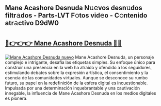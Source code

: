 ## Mane Acashore Desnuda N𝚞𝚎vos desn𝚞dos filtr𝚊dos - Parts-LVT F𝚘tos vid𝚎o - C𝚘ntenido atr𝚊ctivo D9dW0

# <h2><a href="http://mb92ar.tromn.icu/?c=Mane+Acashore+Desnuda">🔗👉👉👉 Mane Acashore Desnuda 🔗🔗</a></h2>

[![Mane Acashore Desnuda nuevo](https://i.imgur.com/pEAQMta.gif)](http://mb92ar.tromn.icu/?c=Mane+Acashore+Desnuda)
Mane Acashore Desnuda, un personaje complejo e intrigante, desafía las etiquetas simples. Su enfoque único para construir una presencia en la web ha atraído y ofendido a los seguidores, estimulando debates sobre la expresión artística, el consentimiento y la esencia de las comunidades virtuales. Aunque se desconoce su rumbo futuro, su papel en la redefinición de la esfera digital es incuestionable. Impulsada por una determinación inquebrantable y una cautivación innegable, la influencia de Mane Acashore Desnuda en los medios digitales es pionera.
